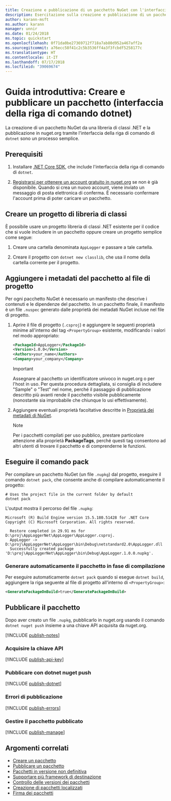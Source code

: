 ```yaml
---
title: Creazione e pubblicazione di un pacchetto NuGet con l'interfaccia della riga di comando di dotnet
description: Esercitazione sulla creazione e pubblicazione di un pacchetto NuGet tramite l'interfaccia della riga di comando di .NET Core, ovvero dotnet.
author: karann-msft
ms.author: karann
manager: unnir
ms.date: 01/24/2018
ms.topic: quickstart
ms.openlocfilehash: 0f71da0be27369712f718a7ab80d952a467aff2a
ms.sourcegitcommit: a76ecc58f41c2c5b3536ff4a3f3fcbdf5258177c
ms.translationtype: HT
ms.contentlocale: it-IT
ms.lasthandoff: 07/17/2018
ms.locfileid: "39069674"
---
```

# <a name="quickstart-create-and-publish-a-package-dotnet-cli"></a>Guida introduttiva: Creare e pubblicare un pacchetto (interfaccia della riga di comando dotnet)

La creazione di un pacchetto NuGet da una libreria di classi .NET e la pubblicazione in nuget.org tramite l'interfaccia della riga di comando di `dotnet` sono un processo semplice.

## <a name="prerequisites"></a>Prerequisiti

1. Installare [.NET Core SDK](https://www.microsoft.com/net/download/), che include l'interfaccia della riga di comando di `dotnet`.

1. [Registrarsi per ottenere un account gratuito in nuget.org](https://www.nuget.org/users/account/LogOn?returnUrl=%2F) se non è già disponibile. Quando si crea un nuovo account, viene inviato un messaggio di posta elettronica di conferma. È necessario confermare l'account prima di poter caricare un pacchetto.

## <a name="create-a-class-library-project"></a>Creare un progetto di libreria di classi

È possibile usare un progetto libreria di classi .NET esistente per il codice che si vuole includere in un pacchetto oppure creare un progetto semplice come segue:

1. Creare una cartella denominata `AppLogger` e passare a tale cartella.

1. Creare il progetto con `dotnet new classlib`, che usa il nome della cartella corrente per il progetto.

## <a name="add-package-metadata-to-the-project-file"></a>Aggiungere i metadati del pacchetto al file di progetto

Per ogni pacchetto NuGet è necessario un manifesto che descrive i contenuti e le dipendenze del pacchetto. In un pacchetto finale, il manifesto è un file `.nuspec` generato dalle proprietà dei metadati NuGet incluse nel file di progetto.

1. Aprire il file di progetto (`.csproj`) e aggiungere le seguenti proprietà minime all'interno del tag `<PropertyGroup>` esistente, modificando i valori nel modo appropriato:

    ```xml
    <PackageId>AppLogger</PackageId>
    <Version>1.0.0</Version>
    <Authors>your_name</Authors>
    <Company>your_company</Company>
    ```

    > [!Important]
    > Assegnare al pacchetto un identificatore univoco in nuget.org o per l'host in uso. Per questa procedura dettagliata, si consiglia di includere "Sample" o "Test" nel nome, perché il passaggio di pubblicazione descritto più avanti rende il pacchetto visibile pubblicamente (nonostante sia improbabile che chiunque lo usi effettivamente).

1. Aggiungere eventuali proprietà facoltative descritte in [Proprietà dei metadati di NuGet](/dotnet/core/tools/csproj#nuget-metadata-properties).

    > [!Note]
    > Per i pacchetti compilati per uso pubblico, prestare particolare attenzione alla proprietà **PackageTags**, perché questi tag consentono ad altri utenti di trovare il pacchetto e di comprenderne le funzioni.

## <a name="run-the-pack-command"></a>Eseguire il comando pack

Per compilare un pacchetto NuGet (un file `.nupkg`) dal progetto, eseguire il comando `dotnet pack`, che consente anche di compilare automaticamente il progetto:

```cli
# Uses the project file in the current folder by default
dotnet pack
```

L'output mostra il percorso del file `.nupkg`:

```output
Microsoft (R) Build Engine version 15.5.180.51428 for .NET Core
Copyright (C) Microsoft Corporation. All rights reserved.

  Restore completed in 29.91 ms for D:\proj\AppLoggerNet\AppLogger\AppLogger.csproj.
  AppLogger -> D:\proj\AppLoggerNet\AppLogger\bin\Debug\netstandard2.0\AppLogger.dll
  Successfully created package 'D:\proj\AppLoggerNet\AppLogger\bin\Debug\AppLogger.1.0.0.nupkg'.
```

### <a name="automatically-generate-package-on-build"></a>Generare automaticamente il pacchetto in fase di compilazione

Per eseguire automaticamente `dotnet pack` quando si esegue `dotnet build`, aggiungere la riga seguente al file di progetto all'interno di `<PropertyGroup>`:

```xml
<GeneratePackageOnBuild>true</GeneratePackageOnBuild>
```

## <a name="publish-the-package"></a>Pubblicare il pacchetto

Dopo aver creato un file `.nupkg`, pubblicarlo in nuget.org usando il comando `dotnet nuget push` insieme a una chiave API acquisita da nuget.org.

[!INCLUDE [publish-notes](includes/publish-notes.md)]

### <a name="acquire-your-api-key"></a>Acquisire la chiave API

[!INCLUDE [publish-api-key](includes/publish-api-key.md)]

### <a name="publish-with-dotnet-nuget-push"></a>Pubblicare con dotnet nuget push

[!INCLUDE [publish-dotnet](includes/publish-dotnet.md)]

### <a name="publish-errors"></a>Errori di pubblicazione

[!INCLUDE [publish-errors](includes/publish-errors.md)]

### <a name="manage-the-published-package"></a>Gestire il pacchetto pubblicato

[!INCLUDE [publish-manage](includes/publish-manage.md)]

## <a name="related-topics"></a>Argomenti correlati

- [Creare un pacchetto](../create-packages/creating-a-package.md)
- [Pubblicare un pacchetto](../create-packages/publish-a-package.md)
- [Pacchetti in versione non definitiva](../create-packages/Prerelease-Packages.md)
- [Supportare più framework di destinazione](../create-packages/supporting-multiple-target-frameworks.md)
- [Controllo delle versioni dei pacchetti](../reference/package-versioning.md)
- [Creazione di pacchetti localizzati](../create-packages/creating-localized-packages.md)
- [Firma dei pacchetti](../create-packages/Sign-a-package.md)
